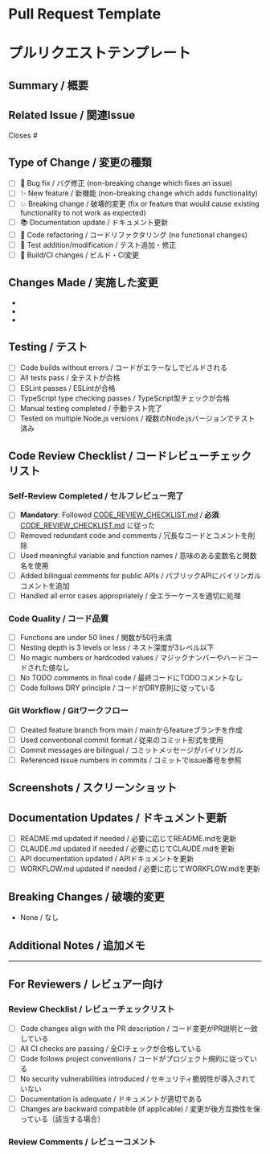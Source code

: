 # Pull Request Template
# プルリクエストテンプレート

## Summary / 概要
<!-- Briefly describe what this PR does -->
<!-- このPRが何をするかを簡潔に説明してください -->

## Related Issue / 関連Issue
<!-- Link to the GitHub issue this PR addresses -->
<!-- このPRが対応するGitHub issueにリンクしてください -->

Closes #<!-- issue number -->

## Type of Change / 変更の種類
<!-- Check the relevant option -->
<!-- 該当するオプションにチェックしてください -->

- [ ] 🐛 Bug fix / バグ修正 (non-breaking change which fixes an issue)
- [ ] ✨ New feature / 新機能 (non-breaking change which adds functionality)
- [ ] 💥 Breaking change / 破壊的変更 (fix or feature that would cause existing functionality to not work as expected)
- [ ] 📚 Documentation update / ドキュメント更新
- [ ] 🔧 Code refactoring / コードリファクタリング (no functional changes)
- [ ] 🧪 Test addition/modification / テスト追加・修正
- [ ] 🔨 Build/CI changes / ビルド・CI変更

## Changes Made / 実施した変更
<!-- List the main changes made in this PR -->
<!-- このPRで行った主な変更をリストしてください -->

- 
- 
- 

## Testing / テスト
<!-- Describe how you tested your changes -->
<!-- 変更をどのようにテストしたかを説明してください -->

- [ ] Code builds without errors / コードがエラーなしでビルドされる
- [ ] All tests pass / 全テストが合格
- [ ] ESLint passes / ESLintが合格
- [ ] TypeScript type checking passes / TypeScript型チェックが合格
- [ ] Manual testing completed / 手動テスト完了
- [ ] Tested on multiple Node.js versions / 複数のNode.jsバージョンでテスト済み

## Code Review Checklist / コードレビューチェックリスト
<!-- Confirm that you have followed our code quality standards -->
<!-- コード品質基準に従ったことを確認してください -->

### Self-Review Completed / セルフレビュー完了
- [ ] **Mandatory**: Followed [CODE_REVIEW_CHECKLIST.md](../CODE_REVIEW_CHECKLIST.md) / **必須**: [CODE_REVIEW_CHECKLIST.md](../CODE_REVIEW_CHECKLIST.md) に従った
- [ ] Removed redundant code and comments / 冗長なコードとコメントを削除
- [ ] Used meaningful variable and function names / 意味のある変数名と関数名を使用
- [ ] Added bilingual comments for public APIs / パブリックAPIにバイリンガルコメントを追加
- [ ] Handled all error cases appropriately / 全エラーケースを適切に処理

### Code Quality / コード品質
- [ ] Functions are under 50 lines / 関数が50行未満
- [ ] Nesting depth is 3 levels or less / ネスト深度が3レベル以下
- [ ] No magic numbers or hardcoded values / マジックナンバーやハードコードされた値なし
- [ ] No TODO comments in final code / 最終コードにTODOコメントなし
- [ ] Code follows DRY principle / コードがDRY原則に従っている

### Git Workflow / Gitワークフロー
- [ ] Created feature branch from main / mainからfeatureブランチを作成
- [ ] Used conventional commit format / 従来のコミット形式を使用
- [ ] Commit messages are bilingual / コミットメッセージがバイリンガル
- [ ] Referenced issue numbers in commits / コミットでissue番号を参照

## Screenshots / スクリーンショット
<!-- If applicable, add screenshots to help explain your changes -->
<!-- 該当する場合、変更を説明するスクリーンショットを追加してください -->

## Documentation Updates / ドキュメント更新
<!-- Check if documentation needs to be updated -->
<!-- ドキュメントの更新が必要かチェックしてください -->

- [ ] README.md updated if needed / 必要に応じてREADME.mdを更新
- [ ] CLAUDE.md updated if needed / 必要に応じてCLAUDE.mdを更新
- [ ] API documentation updated / APIドキュメントを更新
- [ ] WORKFLOW.md updated if needed / 必要に応じてWORKFLOW.mdを更新

## Breaking Changes / 破壊的変更
<!-- If this introduces breaking changes, list them here -->
<!-- 破壊的変更を導入する場合、ここにリストしてください -->

- None / なし

## Additional Notes / 追加メモ
<!-- Any additional information that would be helpful for reviewers -->
<!-- レビュアーに役立つ追加情報があれば記載してください -->

---

## For Reviewers / レビュアー向け
<!-- This section is for reviewers to check -->
<!-- このセクションはレビュアーがチェックするためのものです -->

### Review Checklist / レビューチェックリスト
- [ ] Code changes align with the PR description / コード変更がPR説明と一致している
- [ ] All CI checks are passing / 全CIチェックが合格している
- [ ] Code follows project conventions / コードがプロジェクト規約に従っている
- [ ] No security vulnerabilities introduced / セキュリティ脆弱性が導入されていない
- [ ] Documentation is adequate / ドキュメントが適切である
- [ ] Changes are backward compatible (if applicable) / 変更が後方互換性を保っている（該当する場合）

### Review Comments / レビューコメント
<!-- Space for reviewer feedback -->
<!-- レビュアーフィードバック用スペース -->